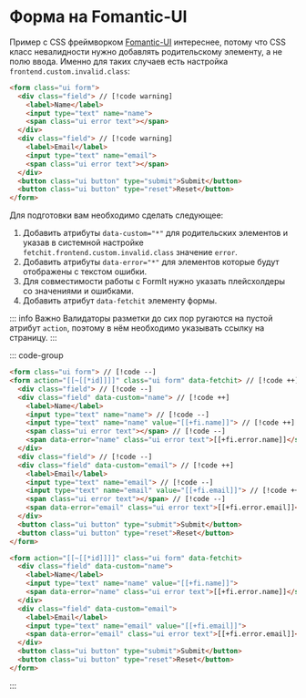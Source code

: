 # Форма на Fomantic-UI

Пример с CSS фреймворком [Fomantic-UI](https://fomantic-ui.com/) интереснее, потому что CSS класс невалидности нужно добавлять родительскому элементу, а не полю ввода. Именно для таких случаев есть настройка `frontend.custom.invalid.class`:

```html
<form class="ui form">
  <div class="field"> // [!code warning]
    <label>Name</label>
    <input type="text" name="name">
    <span class="ui error text"></span>
  </div>
  <div class="field"> // [!code warning]
    <label>Email</label>
    <input type="text" name="email">
    <span class="ui error text"></span>
  </div>
  <button class="ui button" type="submit">Submit</button>
  <button class="ui button" type="reset">Reset</button>
</form>
```

Для подготовки вам необходимо сделать следующее:

1. Добавить атрибуты `data-custom="*"` для родительских элементов и указав в системной настройке `fetchit.frontend.custom.invalid.class` значение `error`.
2. Добавить атрибуты `data-error="*"` для элементов которые будут отображены с текстом ошибки.
3. Для совместимости работы с FormIt нужно указать плейсхолдеры со значениями и ошибками.
4. Добавить атрибут `data-fetchit` элементу формы. <Badge type="info" text="Необязательно" />

::: info Важно
Валидаторы разметки до сих пор ругаются на пустой атрибут `action`, поэтому в нём необходимо указывать ссылку на страницу.
:::

::: code-group
```html [Изменения]
<form class="ui form"> // [!code --]
<form action="[[~[[*id]]]]" class="ui form" data-fetchit> // [!code ++]
  <div class="field"> // [!code --]
  <div class="field" data-custom="name"> // [!code ++]
    <label>Name</label>
    <input type="text" name="name"> // [!code --]
    <input type="text" name="name" value="[[+fi.name]]"> // [!code ++]
    <span class="ui error text"></span> // [!code --]
    <span data-error="name" class="ui error text">[[+fi.error.name]]</span> // [!code ++]
  </div>
  <div class="field"> // [!code --]
  <div class="field" data-custom="email"> // [!code ++]
    <label>Email</label>
    <input type="text" name="email"> // [!code --]
    <input type="text" name="email" value="[[+fi.email]]"> // [!code ++]
    <span class="ui error text"></span> // [!code --]
    <span data-error="email" class="ui error text">[[+fi.error.email]]</span> // [!code ++]
  </div>
  <button class="ui button" type="submit">Submit</button>
  <button class="ui button" type="reset">Reset</button>
</form>
```
```html [Готовая разметка]
<form action="[[~[[*id]]]]" class="ui form" data-fetchit>
  <div class="field" data-custom="name">
    <label>Name</label>
    <input type="text" name="name" value="[[+fi.name]]">
    <span data-error="name" class="ui error text">[[+fi.error.name]]</span>
  </div>
  <div class="field" data-custom="email">
    <label>Email</label>
    <input type="text" name="email" value="[[+fi.email]]">
    <span data-error="email" class="ui error text">[[+fi.error.email]]</span>
  </div>
  <button class="ui button" type="submit">Submit</button>
  <button class="ui button" type="reset">Reset</button>
</form>
```
:::
